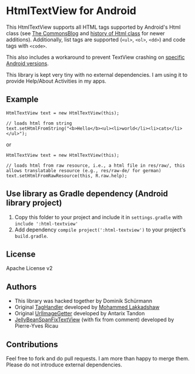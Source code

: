# HtmlTextView for Android

This HtmlTextView supports all HTML tags supported by Android's Html class (see [The CommonsBlog](http://commonsware.com/blog/Android/2010/05/26/html-tags-supported-by-textview.html) and [history of Html class](https://github.com/android/platform_frameworks_base/commits/master/core/java/android/text/Html.java) for newer additions).
Additionally, list tags are supported (``<ul>``, ``<ol>``, ``<dd>``) and code tags with ``<code>``.

This also includes a workaround to prevent TextView crashing on [specific Android versions](http://code.google.com/p/android/issues/detail?id=35466).

This library is kept very tiny with no external dependencies.
I am using it to provide Help/About Activities in my apps.

## Example

```
HtmlTextView text = new HtmlTextView(this);

// loads html from string
text.setHtmlFromString("<b>Hello</b><ul><li>world</li><li>cats</li></ul>");
```
or
```
HtmlTextView text = new HtmlTextView(this);

// loads html from raw resource, i.e., a html file in res/raw/, this allows translatable resource (e.g., res/raw-de/ for german)
text.setHtmlFromRawResource(this, R.raw.help);
```

## Use library as Gradle dependency (Android library project)

1. Copy this folder to your project and include it in ``settings.gradle`` with ``include ':html-textview'``
2. Add dependency ``compile project(':html-textview')`` to your project's ``build.gradle``.

## License

Apache License v2

## Authors
- This library was hacked together by Dominik Schürmann
- Original [TagHandler](https://gist.github.com/mlakkadshaw/5983704) developed by [Mohammed Lakkadshaw](http://blog.mohammedlakkadshaw.com/Handling_Custom_Tags_Using_Html.tagHandler().html)
- Original [UrlImageGetter](https://gist.github.com/Antarix/4167655) developed by Antarix Tandon
- [JellyBeanSpanFixTextView](https://gist.github.com/pyricau/3424004) (with fix from comment) developed by Pierre-Yves Ricau

## Contributions

Feel free to fork and do pull requests. I am more than happy to merge them.
Please do not introduce external dependencies.